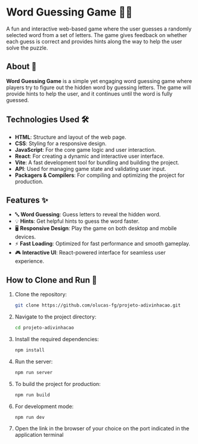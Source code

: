 # Word Guessing Game 🧠🔤

A fun and interactive web-based game where the user guesses a randomly selected word from a set of letters. The game gives feedback on whether each guess is correct and provides hints along the way to help the user solve the puzzle.

## About 📖

**Word Guessing Game** is a simple yet engaging word guessing game where players try to figure out the hidden word by guessing letters. The game will provide hints to help the user, and it continues until the word is fully guessed.

## Technologies Used 🛠️

- **HTML**: Structure and layout of the web page.
- **CSS**: Styling for a responsive design.
- **JavaScript**: For the core game logic and user interaction.
- **React**: For creating a dynamic and interactive user interface.
- **Vite**: A fast development tool for bundling and building the project.
- **API**: Used for managing game state and validating user input.
- **Packagers & Compilers**: For compiling and optimizing the project for production.

## Features ✨

- 🔤 **Word Guessing**: Guess letters to reveal the hidden word.
- 💡 **Hints**: Get helpful hints to guess the word faster.
- 🖥️ **Responsive Design**: Play the game on both desktop and mobile devices.
- ⚡ **Fast Loading**: Optimized for fast performance and smooth gameplay.
- 🎮 **Interactive UI**: React-powered interface for seamless user experience.

## How to Clone and Run 🚀

1. Clone the repository:
   ```bash
   git clone https://github.com/olucas-fg/projeto-adivinhacao.git
   ```
2. Navigate to the project directory:
   ```bash
   cd projeto-adivinhacao
   ```
3. Install the required dependencies:
   ```bash
   npm install
   ```
4. Run the server:
   ```bash
   npm run server
   ```
5. To build the project for production:
   ```bash
   npm run build
   ```
6. For development mode:
   ```bash
   npm run dev
   ```
7. Open the link in the browser of your choice on the port indicated in the application terminal
